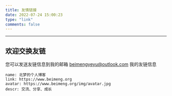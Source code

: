 ```yaml
---
title: 友情链接
date: 2022-07-24 15:00:23
type: "link"
comments: false
---
```



---
## 欢迎交换友链
您可以发送友链信息到我的邮箱 beimengyeyu@outlook.com
我的友链信息

```
name: 北梦的个人博客
link: https://www.beimeng.org
avatar: https://www.beimeng.org/img/avatar.jpg
descr: 交流、分享、成长

```
